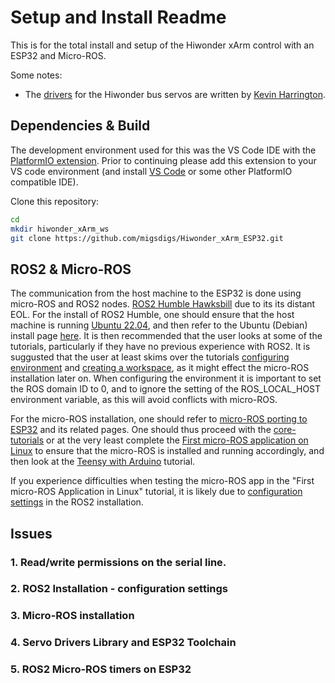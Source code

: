 # Setup and Install Readme

This is for the total install and setup of the Hiwonder xArm control with an ESP32 and Micro-ROS.

Some notes:
* The [drivers](https://github.com/madhephaestus/lx16a-servo/tree/master) for the Hiwonder bus servos are written by [Kevin Harrington](https://github.com/madhephaestus).

## Dependencies & Build
The development environment used for this was the VS Code IDE with the [PlatformIO extension](https://platformio.org/install/ide?install=vscode). Prior to continuing please add this extension to your VS code environment (and install [VS Code](https://code.visualstudio.com/) or some other PlatformIO compatible IDE).


Clone this repository:
```bash
cd
mkdir hiwonder_xArm_ws
git clone https://github.com/migsdigs/Hiwonder_xArm_ESP32.git
```

## ROS2 & Micro-ROS
The communication from the host machine to the ESP32 is done using micro-ROS and ROS2 nodes. [ROS2 Humble Hawksbill](https://docs.ros.org/en/humble/index.html) due to its its distant EOL.
For the install of ROS2 Humble, one should ensure that the host machine is running [Ubuntu 22.04](https://releases.ubuntu.com/jammy/), 
and then refer to the Ubuntu (Debian) install page [here](https://docs.ros.org/en/humble/Installation/Ubuntu-Install-Debians.html). It is then recommended that the user looks at some of 
the tutorials, particularly if they have no previous experience with ROS2. It is suggusted that the user at least skims over the tutorials [configuring environment](https://docs.ros.org/en/humble/Tutorials/Beginner-CLI-Tools/Configuring-ROS2-Environment.html)
and [creating a workspace](https://docs.ros.org/en/humble/Tutorials/Beginner-Client-Libraries/Creating-A-Workspace/Creating-A-Workspace.html), as it might effect the micro-ROS installation later on.
When configuring the environment it is important to set the ROS domain ID to 0, and to ignore the setting of the ROS_LOCAL_HOST environment variable, as this will avoid conflicts with micro-ROS.

For the micro-ROS installation, one should refer to [micro-ROS porting to ESP32](https://micro.ros.org/blog/2020/08/27/esp32/) and its related pages. One should thus proceed
with the [core-tutorials](https://micro.ros.org//docs/tutorials/core/overview/) or at the very least complete the [First micro-ROS application on Linux](https://micro.ros.org//docs/tutorials/core/first_application_linux/) to ensure that the micro-ROS is installed and running accordingly, and then look at the [Teensy with Arduino](https://micro.ros.org//docs/tutorials/core/teensy_with_arduino/) tutorial. 

If you experience difficulties when testing the micro-ROS app in the "First micro-ROS Application in Linux" tutorial, it is likely due to [configuration settings](https://github.com/migsdigs/Hiwonder_xArm_ESP32/edit/main/Hiwonder_xArm_ROS2/SETUP_README.md#2-ros2-installation---configuration-settings) in the ROS2 installation.



## Issues
### 1. Read/write permissions on the serial line.

### 2. ROS2 Installation - configuration settings

### 3. Micro-ROS installation

### 4. Servo Drivers Library and ESP32 Toolchain

### 5. ROS2 Micro-ROS timers on ESP32
